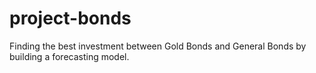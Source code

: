# project-bonds
Finding the best investment between Gold Bonds and General Bonds by building a forecasting model.
